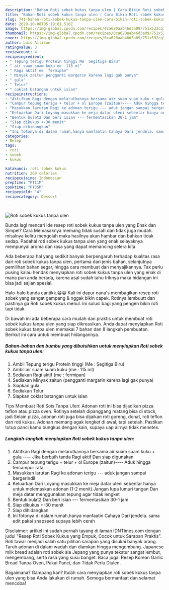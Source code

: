 ```yaml
---
description: "Bahan Roti sobek kukus tanpa ulen | Cara Bikin Roti sobek kukus tanpa ulen Yang Menggugah Selera"
title: "Bahan Roti sobek kukus tanpa ulen | Cara Bikin Roti sobek kukus tanpa ulen Yang Menggugah Selera"
slug: 741-bahan-roti-sobek-kukus-tanpa-ulen-cara-bikin-roti-sobek-kukus-tanpa-ulen-yang-menggugah-selera
date: 2020-10-08T05:19:01.516Z
image: https://img-global.cpcdn.com/recipes/0ca620aab46d3a09/751x532cq70/roti-sobek-kukus-tanpa-ulen-foto-resep-utama.jpg
thumbnail: https://img-global.cpcdn.com/recipes/0ca620aab46d3a09/751x532cq70/roti-sobek-kukus-tanpa-ulen-foto-resep-utama.jpg
cover: https://img-global.cpcdn.com/recipes/0ca620aab46d3a09/751x532cq70/roti-sobek-kukus-tanpa-ulen-foto-resep-utama.jpg
author: Luis Allison
ratingvalue: 3
reviewcount: 4
recipeingredient:
- " Tepung terigu Protein tinggi Me  Segitiga Biru"
- " air suam suam kuku me  115 ml"
- " Ragi aktif me  fermipan"
- " Minyak zaitun pengganti margarin karena lagi gak punya"
- " gula"
- " Telur"
- " coklat batangan untuk isian"
recipeinstructions:
- "Aktifkan Ragi dengan melarutkannya bersama air suam suam kuku + gula ---- Jika berbuih tanda Ragi aktif Dan siap digunakan"
- "Campur tepung terigu + telur + ol Europe (zaitun)---- Aduk hingga tercampur rata"
- "Masukkan larutan Ragi ke adonan terigu --- aduk jangan sampai bergerindil"
- "Keluarkan Dari Loyang masukkan ke meja datar uleni sebentar hanya untuk melemaskan adonan (1-2 menit).Jangan lupa lumuri tangan Dan meja datar menggunakan tepung agar tidak lengket"
- "Bentuk bulat2 Dan beri isian --- fermentasikan 30-1 jam"
- "Siap dikukus +-30 menit"
- "Siap dihidangkan"
- "Ini fotonya di dalam rumah,hanya manfaatin Cahaya Dari jendela. sama edit pakai snapseed supaya lebih cerah"
categories:
- Resep
tags:
- roti
- sobek
- kukus

katakunci: roti sobek kukus 
nutrition: 269 calories
recipecuisine: Indonesian
preptime: "PT11M"
cooktime: "PT35M"
recipeyield: "4"
recipecategory: Dessert

---
```



![Roti sobek kukus tanpa ulen](https://img-global.cpcdn.com/recipes/0ca620aab46d3a09/751x532cq70/roti-sobek-kukus-tanpa-ulen-foto-resep-utama.jpg)

Bunda lagi mencari ide resep roti sobek kukus tanpa ulen yang Enak dan Simpel? Cara Memasaknya memang tidak susah dan tidak juga mudah. misalnya keliru mengolah maka hasilnya akan hambar dan bahkan tidak sedap. Padahal roti sobek kukus tanpa ulen yang enak selayaknya mempunyai aroma dan rasa yang dapat memancing selera kita.

Ada beberapa hal yang sedikit banyak berpengaruh terhadap kualitas rasa dari roti sobek kukus tanpa ulen, pertama dari jenis bahan, selanjutnya pemilihan bahan segar, hingga cara membuat dan menyajikannya. Tak perlu pusing kalau hendak menyiapkan roti sobek kukus tanpa ulen yang enak di mana pun anda berada, karena asal sudah tahu triknya maka hidangan ini bisa jadi sajian spesial.

Halo-halo bunda cantikk.😁😁 Kali ini dapur nana&#39;s membagikan resep roti sobek yang sangat gampang &amp; nggak bikin capek. Rotinya lembuutt dan pastinya ga Roti sobek kukus menul. Ini solusi bagi yang pengen bikin roti tapi tidak.


Di bawah ini ada beberapa cara mudah dan praktis untuk membuat roti sobek kukus tanpa ulen yang siap dikreasikan. Anda dapat menyiapkan Roti sobek kukus tanpa ulen memakai 7 bahan dan 8 langkah pembuatan. Berikut ini cara untuk membuat hidangannya.

<!--inarticleads1-->

##### Bahan-bahan dan bumbu yang dibutuhkan untuk menyiapkan Roti sobek kukus tanpa ulen:

1. Ambil  Tepung terigu Protein tinggi (Me : Segitiga Biru)
1. Ambil  air suam suam kuku (me : 115 ml)
1. Sediakan  Ragi aktif (me : fermipan)
1. Sediakan  Minyak zaitun (pengganti margarin karena lagi gak punya)
1. Siapkan  gula
1. Sediakan  Telur
1. Siapkan  coklat batangan untuk isian


Tips Membuat Roti Sois Tanpa Ulen: Adonan roti ini bisa dijadikan pizza teflon atau pizza oven. Rotinya setelah dipanggang matang bisa di stock, jadi Selain pizza, adonan roti juga bisa dijaikan roti goreng, donat, roti teflon dan roti kukus. Adonan memang agak lengket di awal, tapi setelah. Pastikan tutup panci kamu bungkus dengan kain, supaya uap airnya tidak menetes. 

<!--inarticleads2-->

##### Langkah-langkah menyiapkan Roti sobek kukus tanpa ulen:

1. Aktifkan Ragi dengan melarutkannya bersama air suam suam kuku + gula ---- Jika berbuih tanda Ragi aktif Dan siap digunakan
1. Campur tepung terigu + telur + ol Europe (zaitun)---- Aduk hingga tercampur rata
1. Masukkan larutan Ragi ke adonan terigu --- aduk jangan sampai bergerindil
1. Keluarkan Dari Loyang masukkan ke meja datar uleni sebentar hanya untuk melemaskan adonan (1-2 menit).Jangan lupa lumuri tangan Dan meja datar menggunakan tepung agar tidak lengket
1. Bentuk bulat2 Dan beri isian --- fermentasikan 30-1 jam
1. Siap dikukus +-30 menit
1. Siap dihidangkan
1. Ini fotonya di dalam rumah,hanya manfaatin Cahaya Dari jendela. sama edit pakai snapseed supaya lebih cerah


Disclaimer: artikel ini sudah pernah tayang di laman IDNTimes.com dengan judul &#34;Resep Roti Sobek Kukus yang Empuk, Cocok untuk Sarapan Praktis&#34;. Roti tawar menjadi salah satu pilihan sarapan yang disukai banyak orang. Taruh adonan di dalam wadah dan diamkan hingga mengembang. Japanese milk bread adalah roti sobek ala Jepang yang punya tekstur sangat lembut, mengembang, serta rasa yang susu banget. Baca juga: Resep Korean Garlic Bread Tanpa Oven, Pakai Panci, dan Tidak Perlu Diulen. 

Bagaimana? Gampang kan? Itulah cara menyiapkan roti sobek kukus tanpa ulen yang bisa Anda lakukan di rumah. Semoga bermanfaat dan selamat mencoba!
